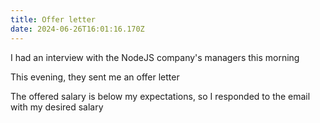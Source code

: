 ```yaml
---
title: Offer letter
date: 2024-06-26T16:01:16.170Z
---
```


I had an interview with the NodeJS company's managers this morning

This evening, they sent me an offer letter

The offered salary is below my expectations, so I responded to the email with my desired salary
